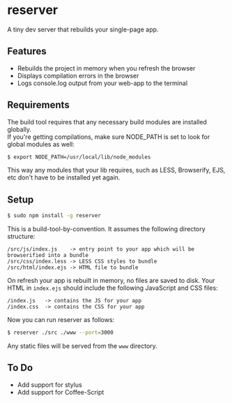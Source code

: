 reserver
========

A tiny dev server that rebuilds your single-page app.

## Features

- Rebuilds the project in memory when you refresh the browser
- Displays compilation errors in the browser
- Logs console.log output from your web-app to the terminal

## Requirements

The build tool requires that any necessary build modules are installed globally.  
If you're getting compilations, make sure NODE_PATH is set to look for global modules as well:

```bash
$ export NODE_PATH=/usr/local/lib/node_modules
```

This way any modules that your lib requires, such as LESS, Browserify, EJS, etc don't have to be installed yet again.

## Setup

```bash
$ sudo npm install -g reserver
```

This is a build-tool-by-convention.  It assumes the following directory structure:

```
/src/js/index.js 	-> entry point to your app which will be browserified into a bundle
/src/css/index.less -> LESS CSS styles to bundle
/src/html/index.ejs -> HTML file to bundle
```

On refresh your app is rebuilt in memory, no files are saved to disk.
Your HTML in `index.ejs` should include the following JavaScript and CSS files:

```
/index.js 	-> contains the JS for your app
/index.css  -> contains the CSS for your app
```

Now you can run reserver as follows:

```bash
$ reserver ./src ./www --port=3000
```

Any static files will be served from the `www` directory.

## To Do

- Add support for stylus
- Add support for Coffee-Script
